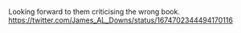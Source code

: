 Looking forward to them criticising the wrong book. https://twitter.com/James_AL_Downs/status/1674702344494170116